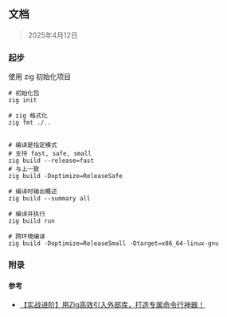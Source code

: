 ## 文档

> 2025年4月12日









### 起步

使用 zig 初始化项目

```shell
# 初始化包
zig init

# zig 格式化
zig fmt ./..


# 编译是指定模式
# 支持 fast, safe, small
zig build --release=fast
# 与上一致
zig build -Doptimize=ReleaseSafe

# 编译时输出概述
zig build --summary all

# 编译并执行
zig build run

# 跨环境编译
zig build -Doptimize=ReleaseSmall -Dtarget=x86_64-linux-gnu
```











### 附录

#### 参考

- [【实战进阶】用Zig高效引入外部库，打造专属命令行神器！](https://blog.csdn.net/xiaodeshi/article/details/139704110)
